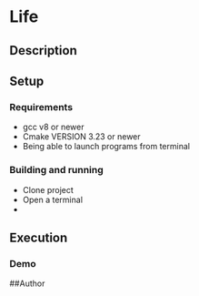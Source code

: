 # Life

## Description
## Setup
### Requirements
* gcc v8 or newer
* Cmake VERSION 3.23 or newer
* Being able to launch programs from terminal
### Building and running
* Clone project
* Open a terminal
* 
## Execution
### Demo
##Author

